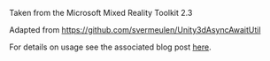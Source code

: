 Taken from the Microsoft Mixed Reality Toolkit 2.3

Adapted from https://github.com/svermeulen/Unity3dAsyncAwaitUtil

For details on usage see the associated blog post [here](http://www.stevevermeulen.com/index.php/2017/09/23/using-async-await-in-unity3d-2017/).
